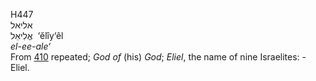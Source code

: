 <body>
  <p>H447<br>  אליאל  <br> אֱלִיאֵל  ‎  ‘ĕlı̂y‘êl  <br><i>el-ee-ale‘ </i><br>From <a href="h0410.htm">410</a> repeated; <i>God</i> <i>of</i> (his) <i>God</i>; <i>Eliel</i>, the name of nine Israelites: - Eliel.<br></p>
 </body>